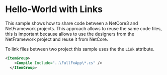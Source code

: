 # Hello-World with Links

This sample shows how to share code between a NetCore3 and NetFramework projects. This approach allows to reuse the same code files, this is important because allows to use the designers from the NetFramework project and reuse it from NetCore.

To link files between two project this sample uses the the `Link` attribute.

```xml
<ItemGroup>
    <Compile Include="..\FullFxApp\*.cs" />
  </ItemGroup>
```

